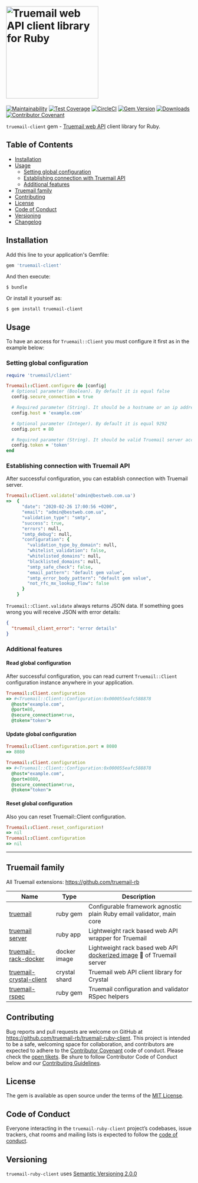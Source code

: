 # <img src='https://repository-images.githubusercontent.com/246571655/128eda80-63af-11ea-8a0e-d1a7b9043c29' height='250' alt='Truemail web API client library for Ruby' />

[![Maintainability](https://api.codeclimate.com/v1/badges/ccc7167f4f49d4a10146/maintainability)](https://codeclimate.com/github/truemail-rb/truemail-ruby-client/maintainability) [![Test Coverage](https://api.codeclimate.com/v1/badges/ccc7167f4f49d4a10146/test_coverage)](https://codeclimate.com/github/truemail-rb/truemail-ruby-client/test_coverage) [![CircleCI](https://circleci.com/gh/truemail-rb/truemail-ruby-client/tree/develop.svg?style=svg)](https://circleci.com/gh/truemail-rb/truemail-ruby-client/tree/develop) [![Gem Version](https://badge.fury.io/rb/truemail-client.svg)](https://badge.fury.io/rb/truemail-client) [![Downloads](https://img.shields.io/gem/dt/truemail-client.svg?colorA=004d99&colorB=0073e6)](https://rubygems.org/gems/truemail-client) [![Contributor Covenant](https://img.shields.io/badge/Contributor%20Covenant-v1.4%20adopted-ff69b4.svg)](CODE_OF_CONDUCT.md)

`truemail-client` gem - [Truemail web API](https://github.com/truemail-rb/truemail-rack) client library for Ruby.

## Table of Contents

- [Installation](#installation)
- [Usage](#usage)
  - [Setting global configuration](#setting-global-configuration)
  - [Establishing connection with Truemail API](#establishing-connection-with-truemail-api)
  - [Additional features](#additional-features)
- [Truemail family](#truemail-family)
- [Contributing](#contributing)
- [License](#license)
- [Code of Conduct](#code-of-conduct)
- [Versioning](#versioning)
- [Changelog](CHANGELOG.md)

## Installation

Add this line to your application's Gemfile:

```ruby
gem 'truemail-client'
```

And then execute:

    $ bundle

Or install it yourself as:

    $ gem install truemail-client

## Usage

To have an access for `Truemail::Client` you must configure it first as in the example below:

### Setting global configuration

```ruby
require 'truemail/client'

Truemail::Client.configure do |config|
  # Optional parameter (Boolean). By default it is equal false
  config.secure_connection = true

  # Required parameter (String). It should be a hostname or an ip address where Truemail server runs
  config.host = 'example.com'

  # Optional parameter (Integer). By default it is equal 9292
  config.port = 80

  # Required parameter (String). It should be valid Truemail server access token
  config.token = 'token'
end
```

### Establishing connection with Truemail API

After successful configuration, you can establish connection with Truemail server.

```ruby
Truemail::Client.validate('admin@bestweb.com.ua')
=>  {
      "date": "2020-02-26 17:00:56 +0200",
      "email": "admin@bestweb.com.ua",
      "validation_type": "smtp",
      "success": true,
      "errors": null,
      "smtp_debug": null,
      "configuration": {
        "validation_type_by_domain": null,
        "whitelist_validation": false,
        "whitelisted_domains": null,
        "blacklisted_domains": null,
        "smtp_safe_check": false,
        "email_pattern": "default gem value",
        "smtp_error_body_pattern": "default gem value",
        "not_rfc_mx_lookup_flow": false
      }
    }
```

`Truemail::Client.validate` always returns JSON data. If something goes wrong you will receive JSON with error details:

```json
{
  "truemail_client_error": "error details"
}
```

### Additional features

#### Read global configuration

After successful configuration, you can read current `Truemail::Client` configuration instance anywhere in your application.

```ruby
Truemail::Client.configuration
=> #<Truemail::Client::Configuration:0x000055eafc588878
  @host="example.com",
  @port=80,
  @secure_connection=true,
  @token="token">
```

#### Update global configuration

```ruby
Truemail::Client.configuration.port = 8080
=> 8080

Truemail::Client.configuration
=> #<Truemail::Client::Configuration:0x000055eafc588878
  @host="example.com",
  @port=8080,
  @secure_connection=true,
  @token="token">
```

#### Reset global configuration

Also you can reset Truemail::Client configuration.

```ruby
Truemail::Client.reset_configuration!
=> nil
Truemail::Client.configuration
=> nil
```

---

## Truemail family

All Truemail extensions: https://github.com/truemail-rb

| Name | Type | Description |
| --- | --- | --- |
| [truemail](https://github.com/rubygarage/truemail) | ruby gem | Configurable framework agnostic plain Ruby email validator, main core |
| [truemail server](https://github.com/truemail-rb/truemail-rack) | ruby app | Lightweight rack based web API wrapper for Truemail |
| [truemail-rack-docker](https://github.com/truemail-rb/truemail-rack-docker-image) | docker image | Lightweight rack based web API [dockerized image](https://hub.docker.com/r/truemail/truemail-rack) :whale: of Truemail server |
| [truemail-crystal-client](https://github.com/truemail-rb/truemail-crystal-client) | crystal shard | Truemail web API client library for Crystal |
| [truemail-rspec](https://github.com/truemail-rb/truemail-rspec) | ruby gem | Truemail configuration and validator RSpec helpers |

## Contributing

Bug reports and pull requests are welcome on GitHub at https://github.com/truemail-rb/truemail-ruby-client. This project is intended to be a safe, welcoming space for collaboration, and contributors are expected to adhere to the [Contributor Covenant](http://contributor-covenant.org) code of conduct. Please check the [open tikets](https://github.com/truemail-rb/truemail-ruby-client/issues). Be shure to follow Contributor Code of Conduct below and our [Contributing Guidelines](CONTRIBUTING.md).

## License

The gem is available as open source under the terms of the [MIT License](https://opensource.org/licenses/MIT).

## Code of Conduct

Everyone interacting in the `truemail-ruby-client` project’s codebases, issue trackers, chat rooms and mailing lists is expected to follow the [code of conduct](CODE_OF_CONDUCT.md).

## Versioning

`truemail-ruby-client` uses [Semantic Versioning 2.0.0](https://semver.org)
